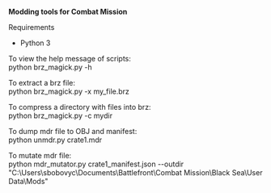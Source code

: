 **Modding tools for Combat Mission**

Requirements

 - Python 3

To view the help message of scripts:  
python brz_magick.py -h

To extract a brz file:  
python brz_magick.py -x my_file.brz

To compress a directory with files into brz:  
python brz_magick.py -c mydir

To dump mdr file to OBJ and manifest:  
python unmdr.py crate1.mdr

To mutate mdr file:  
python mdr_mutator.py crate1_manifest.json --outdir "C:\Users\sbobovyc\Documents\Battlefront\Combat Mission\Black Sea\User Data\Mods"
